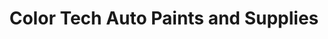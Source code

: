 ---
title: "Color Tech Auto Paints and Supplies"
url: /los-angeles/color-tech-auto-paints-and-supplies/
shop: Autoteile
---